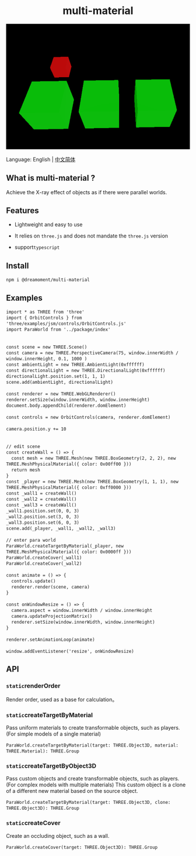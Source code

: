 <h1 align="center">multi-material</h1>

![](/docs/preview.gif)

Language: English | [中文简体](README_zh_cn.md)

## What is multi-material ?

Achieve the X-ray effect of objects as if there were parallel worlds.

## Features

- Lightweight and easy to use

- It relies on `three.js` and does not mandate the `three.js` version

- support`typescript`

## Install

```agsl
npm i @dreamoment/multi-material
```

## Examples

```
import * as THREE from 'three'
import { OrbitControls } from 'three/examples/jsm/controls/OrbitControls.js'
import ParaWorld from '../package/index'


const scene = new THREE.Scene()
const camera = new THREE.PerspectiveCamera(75, window.innerWidth / window.innerHeight, 0.1, 1000 )
const ambientLight = new THREE.AmbientLight(0xffffff)
const directionalLight = new THREE.DirectionalLight(0xffffff)
directionalLight.position.set(1, 1, 1)
scene.add(ambientLight, directionalLight)

const renderer = new THREE.WebGLRenderer()
renderer.setSize(window.innerWidth, window.innerHeight)
document.body.appendChild(renderer.domElement)

const controls = new OrbitControls(camera, renderer.domElement)

camera.position.y += 10


// edit scene
const createWall = () => {
  const mesh = new THREE.Mesh(new THREE.BoxGeometry(2, 2, 2), new THREE.MeshPhysicalMaterial({ color: 0x00ff00 }))
  return mesh
}
const _player = new THREE.Mesh(new THREE.BoxGeometry(1, 1, 1), new THREE.MeshPhysicalMaterial({ color: 0xff0000 }))
const _wall1 = createWall()
const _wall2 = createWall()
const _wall3 = createWall()
_wall1.position.set(0, 0, 3)
_wall2.position.set(3, 0, 3)
_wall3.position.set(6, 0, 3)
scene.add(_player, _wall1, _wall2, _wall3)

// enter para world
ParaWorld.createTargetByMaterial(_player, new THREE.MeshPhysicalMaterial({ color: 0x0000ff }))
ParaWorld.createCover(_wall1)
ParaWorld.createCover(_wall2)

const animate = () => {
  controls.update()
  renderer.render(scene, camera)
}

const onWindowResize = () => {
  camera.aspect = window.innerWidth / window.innerHeight
  camera.updateProjectionMatrix()
  renderer.setSize(window.innerWidth, window.innerHeight)
}

renderer.setAnimationLoop(animate)

window.addEventListener('resize', onWindowResize)
```

## API

### `static`renderOrder

Render order, used as a base for calculation。

### `static`createTargetByMaterial

Pass uniform materials to create transformable objects, such as players. (For simple models of a single material)

```
ParaWorld.createTargetByMaterial(target: THREE.Object3D, material: THREE.Material): THREE.Group
```

### `static`createTargetByObject3D

Pass custom objects and create transformable objects, such as players. (For complex models with multiple materials) This custom object is a clone of a different new material based on the source object.

```
ParaWorld.createTargetByMaterial(target: THREE.Object3D, clone: THREE.Object3D): THREE.Group
```

### `static`createCover

Create an occluding object, such as a wall.

```
ParaWorld.createCover(target: THREE.Object3D): THREE.Group
```
